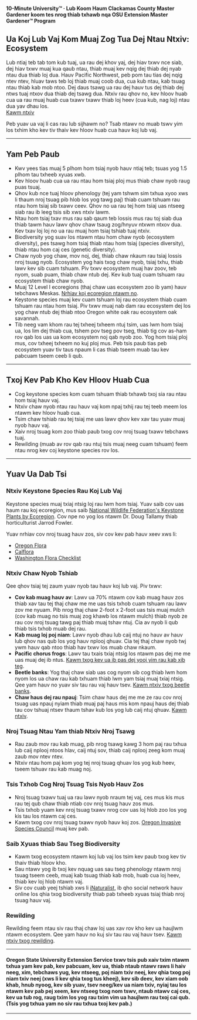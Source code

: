 #### 10-Minute University™ · Lub Koom Haum Clackamas County Master Gardener koom tes nrog thiab txhawb nqa OSU Extension Master Gardener™ Program

## Ua Koj Lub Vaj Kom Muaj Zog Tua Dej Ntau Ntxiv: Ecosystem

Lub ntiaj teb tab tom kub tuaj, ua rau dej khov yaj, dej hiav txwv nce siab, dej hiav txwv muaj kua qaub ntau, thiab muaj kev nqig dej thiab dej nyab ntau dua thiab loj dua. Hauv Pacific Northwest, peb pom tau tias dej nqig ntev ntev, hluav taws teb loj thiab muaj coob dua, cua kub ntau, kab tsuag ntau thiab kab mob ntoo. Dej daus tsawg ua rau dej hauv tus dej thiab dej ntws tuaj ntxov dua thiab dej tsawg dua. Ntxiv rau qhov no, kev hloov huab cua ua rau muaj huab cua txawv txawv thiab loj heev (cua kub, nag loj) ntau dua yav dhau los.  
[Kawm ntxiv](https://blogs.oregonstate.edu/occri/oregon-climate-assessments/)

Peb yuav ua vaj li cas rau lub sijhawm no? Tsab ntawv no muab tswv yim los txhim kho kev tiv thaiv kev hloov huab cua hauv koj lub vaj.

---

## Yam Peb Paub

- Kwv yees tias muaj 5 plhom hom tsiaj nyob hauv ntiaj teb; tsuas yog 1.5 plhom tau txheeb xyuas xwb.
- Kev hloov huab cua ua rau ntau hom tsiaj ploj mus thiab chaw nyob raug puas tsuaj.
- Qhov kub nce tuaj hloov phenology (tej yam tshwm sim txhua xyoo xws li thaum nroj tsuag pib hlob los yog tawg paj) thiab cuam tshuam rau ntau hom tsiaj sib txawv ceev. Qhov no ua rau tej hom tsiaj uas ntseeg siab rau ib leeg tsis sib xws ntxiv lawm.
- Ntau hom tsiaj txav mus rau sab qaum teb lossis mus rau toj siab dua thiab tawm hauv lawv qhov chaw tsaug zog/hnyuv ntxwm ntxov dua. Kev txav loj loj no ua rau muaj hom tsiaj tshiab tuaj ntxiv.
- Biodiversity yog suav los ntawm ntau hom chaw nyob (ecosystem diversity), pes tsawg hom tsiaj thiab ntau hom tsiaj (species diversity), thiab ntau hom caj ces (genetic diversity).
- Chaw nyob yog chaw, mov noj, dej, thiab chaw nkaum rau tsiaj lossis nroj tsuag nyob. Ecosystem yog hais txog chaw nyob, tsiaj txhu, thiab lawv kev sib cuam tshuam. Piv txwv ecosystem muaj hav zoov, teb nyom, suab puam, thiab chaw ntub dej. Kev kub tuaj cuam tshuam rau ecosystem thiab chaw nyob.
- Muaj 12 Level I ecoregions (thaj chaw uas ecosystem zoo ib yam) hauv tebchaws Meskas. [Nrhiav koj ecoregion ntawm no](https://www.epa.gov/eco-research/ecoregions).
- Keystone species muaj kev cuam tshuam loj rau ecosystem thiab cuam tshuam rau ntau hom tsiaj. Piv txwv muaj nab dam rau ecosystem dej los yog chaw ntub dej thiab ntoo Oregon white oak rau ecosystem oak savannah.
- Tib neeg vam khom rau tej txheej txheem ntuj tsim, uas lwm hom tsiaj ua, los lim dej thiab cua, tshem pov tseg pov tseg, thiab tig cov as-ham rov qab los uas ua kom ecosystem noj qab nyob zoo. Yog hom tsiaj ploj mus, cov txheej txheem no kuj ploj mus. Peb tsis paub tias peb ecosystem yuav tiv taus npaum li cas thiab tseem muab tau kev pabcuam tseem ceeb li qub.

---

## Txoj Kev Pab Kho Kev Hloov Huab Cua

- Cog keystone species kom cuam tshuam thiab txhawb txoj sia rau ntau hom tsiaj hauv vaj.
- Ntxiv chaw nyob ntau rau hauv vaj kom npaj txhij rau tej teeb meem los ntawm kev hloov huab cua.
- Tsim chaw tshiab rau tej tsiaj me uas lawv qhov kev xav tau yuav muaj nyob hauv vaj.
- Xaiv nroj tsuag kom zoo thiab paub txog cov nroj tsuag txawv tebchaws tuaj.
- Rewilding (muab av rov qab rau ntuj tsis muaj neeg cuam tshuam) feem ntau nrog kev coj keystone species rov los.

---

## Yuav Ua Dab Tsi

### Ntxiv Keystone Species Rau Koj Lub Vaj

Keystone species muaj txiaj ntsig loj rau lwm hom tsiaj. Yuav saib cov uas haum rau koj ecoregion, mus saib [National Wildlife Federation's Keystone Plants by Ecoregion](https://www.nwf.org/Garden-for-Wildlife/About/Native-Plants/keystone-plants-by-ecoregion). Cov npe no yog los ntawm Dr. Doug Tallamy thiab horticulturist Jarrod Fowler.

Yuav nrhiav cov nroj tsuag hauv zos, siv cov kev pab hauv xeev xws li:

- [Oregon Flora](https://oregonflora.org/)
- [Calflora](https://www.calflora.org/)
- [Washington Flora Checklist](https://burkeherbarium.org/waflora/checklist.php?Category=Endemic)

### Ntxiv Chaw Nyob Tshiab

Qee qhov tsiaj tej zaum yuav nyob tau hauv koj lub vaj. Piv txwv:

- **Cov kab muag hauv av**: Lawv ua 70% ntawm cov kab muag hauv zos thiab xav tau tej thaj chaw me me uas tsis txhob cuam tshuam rau lawv zov me nyuam. Pib nrog thaj chaw 2-foot x 2-foot uas tsis muaj mulch (cov kab muag no tsis muaj zog khawb los ntawm mulch) thiab nyob ze rau cov nroj tsuag tawg paj thiab muaj tshav ntuj. Cia av nyob li qub thiab tsis txhob muab dej rau.
- **Kab muag loj poj niam**: Lawv nyob dhau lub caij ntuj no hauv av hauv lub qhov nas qub los yog hauv nplooj qhuav. Cia tej thaj chaw nyob twj ywm hauv qab ntoo thiab hav txwv los muab chaw nkaum.
- **Pacific chorus frogs**: Lawv tau txais txiaj ntsig los ntawm pas dej me me uas muaj dej ib ntus. [Kawm txog kev ua ib pas dej yooj yim rau kab xib teg](https://extension.oregonstate.edu/news/how-build-simple-pond-native-frogs).
- **Beetle banks**: Yog thaj chaw siab uas cog nyom sib cog thiab lwm hom nyom los ua chaw rau kab txhuam thiab lwm yam tsiaj muaj txiaj ntsig. Qee yam hauv no yuav siv tau rau vaj hauv tsev. [Kawm ntxiv txog beetle banks](http://oregonipm.ippc.orst.edu/Agroecology/NEW_BEETLE_BANK_1.pdf).
- **Chaw haus dej rau npauj**: Tsim chaw haus dej me me ze rau cov nroj tsuag uas npauj nyiam thiab muaj paj haus mis kom npauj haus dej thiab tau cov tshuaj ntsev thaum tshav kub los yog lub caij ntuj qhuav. [Kawm ntxiv](https://www.nwf.org/-/media/Documents/PDFs/Garden-for-Wildlife/Tip-Sheets/Water-Butterfly-Gardens).

### Nroj Tsuag Ntau Yam thiab Ntxiv Nroj Tsawg

- Rau zaub mov rau kab muag, pib nrog tsawg kawg 3 hom paj rau txhua lub caij nplooj ntoos hlav, caij ntuj sov, thiab caij nplooj zeeg kom muaj zaub mov ntev ntev.
- Ntxiv ntau hom paj kom yog tej nroj tsuag qhuav los yog kub heev, tseem tshuav rau kab muag noj.

### Tsis Txhob Cog Nroj Tsuag Tsis Nyob Hauv Zos

- Nroj tsuag txawv tuaj ua rau lawv nyob nraum tej vaj, ces mus kis mus rau tej qub chaw thiab ntiab cov nroj tsuag hauv zos mus.
- Tsis txhob yuam kev nroj tsuag txawv nrog cov uas loj hlob zoo los yog kis tau los ntawm caj ces.
- Kawm txog cov nroj tsuag txawv nyob hauv koj zos. [Oregon Invasive Species Council](https://www.oregoninvasivespeciescouncil.org/infohub) muaj kev pab.

### Saib Xyuas thiab Sau Tseg Biodiversity

- Kawm txog ecosystem ntawm koj lub vaj los tsim kev paub txog kev tiv thaiv thiab hloov kho.
- Sau ntawv yog ib txoj kev nquag uas sau tseg phenology ntawm nroj tsuag tseem ceeb, muaj kab tsuag thiab kab mob, huab cua loj heev, thiab kev loj hlob ntawm vaj.
- Siv cov cuab yeej tshiab xws li [iNaturalist](https://www.inaturalist.org), ib qho social network hauv online los qhia txog biodiversity thiab pab txheeb xyuas tsiaj thiab nroj tsuag hauv vaj.

### Rewilding

Rewilding feem ntau siv rau thaj chaw loj uas xav rov kho kev ua haujlwm ntawm ecosystem. Qee yam hauv no kuj siv tau rau vaj hauv tsev. [Kawm ntxiv txog rewilding](https://www.iucn.org/resources/issues-brief/benefits-and-risks-rewilding).

---

#### Oregon State University Extension Service txwv tsis pub xaiv txim ntawm txhua yam kev pab, kev pabcuam, kev ua, thiab ntaub ntawv raws li haiv neeg, xim, tebchaws yug, kev ntseeg, poj niam txiv neej, kev qhia txog poj niam txiv neej (xws li kev qhia txog tus kheej), kev sib deev, kev xiam oob khab, hnub nyoog, kev sib yuav, tsev neeg/kev ua niam txiv, nyiaj tau los ntawm kev pab pej xeem, kev ntseeg txog nom tswv, ntaub ntawv caj ces, kev ua tub rog, raug txim los yog rau txim vim ua haujlwm rau txoj cai qub. (Tsis yog txhua yam no siv rau txhua txoj kev pab.)
---